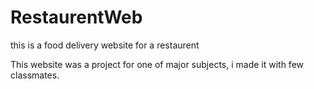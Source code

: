 # RestaurentWeb
this is a food delivery website for a restaurent

This website was a project for one of major subjects,  i made it with few classmates. 
